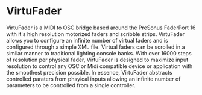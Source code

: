 # VirtuFader

VirtuFader is a MIDI to OSC bridge based around the PreSonus FaderPort 16 with it's high resolution motorized faders and scribble strips. VirtuFader allows you to configure an infinite number of virtual faders and is configured through a simple XML file. Virtual faders can be scrolled in a similar manner to traditional lighting console banks. With over 16000 steps of resolution per physical fader, VirtuFader is designed to maximize input resolution to control any OSC or Midi compatible device or application with the smoothest precision possible. In essence, VirtuFader abstracts controlled paraters from phsyical inputs allowing an infinite number of parameters to be controlled from a single controller.

